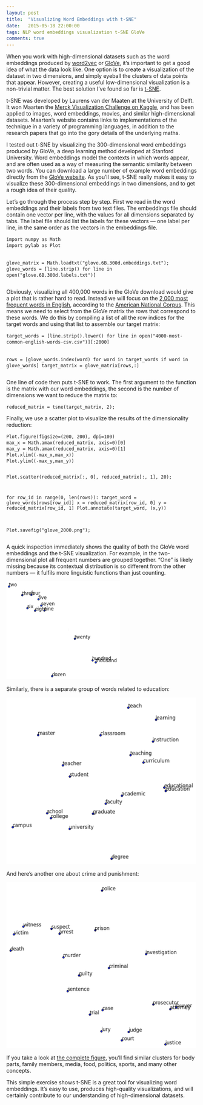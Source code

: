 ```yaml
---
layout: post
title:  "Visualizing Word Embeddings with t-SNE"
date:   2015-05-18 22:00:00
tags: NLP word embeddings visualization t-SNE GloVe
comments: true
---
```


<p class="first">When you work with high-dimensional datasets such as the word embeddings produced by <a href="https://code.google.com/p/word2vec/">word2vec</a> or <a href="http://nlp.stanford.edu/projects/glove/">GloVe</a>, it’s important to get a good idea of what the data look like. One option is to create a visualization of the dataset in two dimensions, and simply eyeball the clusters of data points that appear. However, creating a useful low-dimensional visualization is a non-trivial matter. The best solution I’ve found so far is <a href="http://lvdmaaten.github.io/tsne/">t-SNE</a>.</p> 

<p>t-SNE was developed by Laurens van der Maaten at the University of Delft. It won Maarten the <a href="https://www.kaggle.com/c/MerckActivity/prospector#186">Merck Visualization Challenge on Kaggle</a>, and has been applied to images, word embeddings, movies, and similar high-dimensional datasets. Maarten’s website contains links to implementations of the technique in a variety of programming languages, in addition to the research papers that go into the gory details of the underlying maths.</p>

<p>I tested out t-SNE by visualizing the 300-dimensional word embeddings produced by GloVe, a deep learning method developed at Stanford University. Word embeddings model the contexts in which words appear, and are often used as a way of measuring the semantic similarity between two words. You can download a large number of example word embeddings directly from the <a href="http://nlp.stanford.edu/projects/glove/">GloVe website</a>. As you’ll see, t-SNE really makes it easy to visualize these 300-dimensional embeddings in two dimensions, and to get a rough idea of their quality.</p>

<p>Let’s go through the process step by step. First we read in the word embeddings and their labels from two text files. The embeddings file should contain one vector per line, with the values for all dimensions separated by tabs. The label file should list the labels for these vectors &mdash; one label per line, in the same order as the vectors in the embeddings file.</p>

<div class="highlight"><pre><code>import numpy as Math
import pylab as Plot

glove_matrix = Math.loadtxt("glove.6B.300d.embeddings.txt");
glove_words = [line.strip() for line in open("glove.6B.300d.labels.txt")]
</code></pre></div>

<p>Obviously, visualizing all 400,000 words in the GloVe download would give a plot that is rather hard to read.  Instead we will focus on the <a href="http://www.rupert.id.au/resources/1000-words.php">2,000 most frequent words in English</a>, according to the <a href="http://www.wordfrequency.info/">American National Corpus</a>. This means we need to select from the GloVe matrix the rows that correspond to these words. We do this by compiling a list of all the row indices for the target words and using that list to assemble our target matrix:</p>

<div class="highlight"><pre><code>target_words = [line.strip().lower() for line in open("4000-most-common-english-words-csv.csv")][:2000]

rows = [glove_words.index(word) for word in target_words if word in glove_words]
target_matrix = glove_matrix[rows,:]
</code></pre></div>

<p>One line of code then puts t-SNE to work. The first argument to the function is the matrix with our word embeddings, the second is the number of dimensions we want to reduce the matrix to:</p>

<div class="highlight"><pre><code>reduced_matrix = tsne(target_matrix, 2);
</code></pre></div>

<p>Finally, we use a scatter plot to visualize the results of the dimensionality reduction:</p>

<div class="highlight"><pre><code>Plot.figure(figsize=(200, 200), dpi=100)
max_x = Math.amax(reduced_matrix, axis=0)[0]
max_y = Math.amax(reduced_matrix, axis=0)[1]
Plot.xlim((-max_x,max_x))
Plot.ylim((-max_y,max_y))

Plot.scatter(reduced_matrix[:, 0], reduced_matrix[:, 1], 20);

for row_id in range(0, len(rows)):
    target_word = glove_words[rows[row_id]]
    x = reduced_matrix[row_id, 0]
    y = reduced_matrix[row_id, 1]
    Plot.annotate(target_word, (x,y))

Plot.savefig("glove_2000.png");
</code></pre></div>

<p>A quick inspection immediately shows the quality of both the GloVe word embeddings and the t-SNE visualization. For example, in the two-dimensional plot all frequent numbers are grouped together. “One” is likely missing because its contextual distribution is so different from the other numbers &mdash; it fulfils more linguistic functions than just counting.</p>

<img src="/images/glove-word-embeddings-numbers.png" class="centered" width="300"><br />

<p>Similarly, there is a separate group of words related to education:</p> 

<img src="/images/glove-word-embeddings-education.png" class="centered" width="500"><br />

<p>And here’s another one about crime and punishment:</p>

<img src="/images/glove-word-embeddings-crime-and-punishment.png" class="centered" width="500"><br />

<p>If you take a look at <a href="/images/glove-word-embeddings.png" class="centered">the complete figure</a>, you’ll find similar clusters for body parts, family members, media, food, politics, sports, and many other concepts.</p>

<p>This simple exercise shows t-SNE is a great tool for visualizing word embeddings. It’s easy to use, produces high-quality visualizations, and will certainly contribute to our understanding of high-dimensional datasets.</p>







